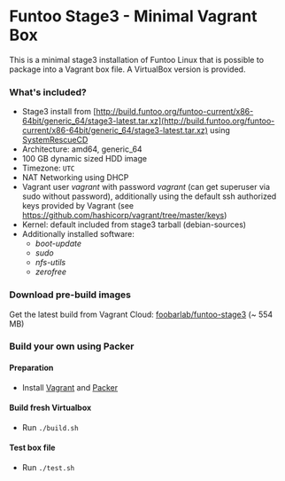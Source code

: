 # Funtoo Stage3 - Minimal Vagrant Box

This is a minimal stage3 installation of Funtoo Linux that is possible to package into a Vagrant box file. A VirtualBox version is provided. 

### What's included?

 - Stage3 install from [http://build.funtoo.org/funtoo-current/x86-64bit/generic_64/stage3-latest.tar.xz](http://build.funtoo.org/funtoo-current/x86-64bit/generic_64/stage3-latest.tar.xz) using [SystemRescueCD](http://www.system-rescue-cd.org)
 - Architecture: amd64, generic_64
 - 100 GB dynamic sized HDD image
 - Timezone: ```UTC```
 - NAT Networking using DHCP
 - Vagrant user *vagrant* with password *vagrant* (can get superuser via sudo without password), additionally using the default ssh authorized keys provided by Vagrant (see https://github.com/hashicorp/vagrant/tree/master/keys) 
 - Kernel: default included from stage3 tarball (debian-sources)
 - Additionally installed software:
   - *boot-update*
   - *sudo*
   - *nfs-utils*
   - *zerofree*

### Download pre-build images

Get the latest build from Vagrant Cloud: [foobarlab/funtoo-stage3](https://app.vagrantup.com/foobarlab/boxes/funtoo-stage3) (~ 554 MB)

### Build your own using Packer

#### Preparation

 - Install [Vagrant](https://www.vagrantup.com/) and [Packer](https://www.packer.io/)

#### Build fresh Virtualbox

 - Run ```./build.sh```
 
#### Test box file

 - Run ```./test.sh```
